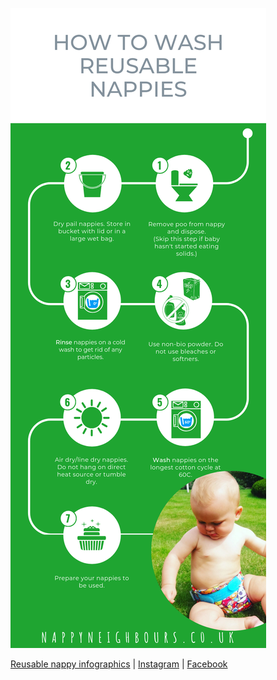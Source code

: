 ![how to wash reusable nappies](washing-nappies.png)

[Reusable nappy infographics](/) | 
[Instagram](https://www.instagram.com/nappy_neighbours) | [Facebook](https://www.facebook.com/nappyneighbours/)